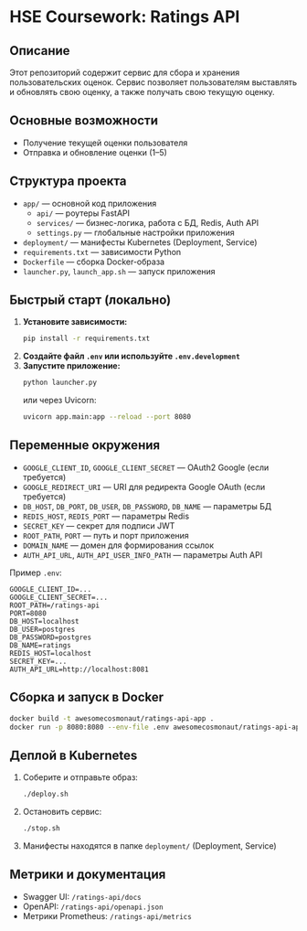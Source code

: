 # HSE Coursework: Ratings API

## Описание

Этот репозиторий содержит сервис для сбора и хранения пользовательских оценок. Сервис позволяет пользователям выставлять и обновлять свою оценку, а также получать свою текущую оценку. 

## Основные возможности
- Получение текущей оценки пользователя
- Отправка и обновление оценки (1–5)


## Структура проекта

- `app/` — основной код приложения
  - `api/` — роутеры FastAPI
  - `services/` — бизнес-логика, работа с БД, Redis, Auth API
  - `settings.py` — глобальные настройки приложения
- `deployment/` — манифесты Kubernetes (Deployment, Service)
- `requirements.txt` — зависимости Python
- `Dockerfile` — сборка Docker-образа
- `launcher.py`, `launch_app.sh` — запуск приложения

## Быстрый старт (локально)

1. **Установите зависимости:**
   ```bash
   pip install -r requirements.txt
   ```
2. **Создайте файл `.env` или используйте `.env.development`**
3. **Запустите приложение:**
   ```bash
   python launcher.py
   ```
   или через Uvicorn:
   ```bash
   uvicorn app.main:app --reload --port 8080
   ```

## Переменные окружения

- `GOOGLE_CLIENT_ID`, `GOOGLE_CLIENT_SECRET` — OAuth2 Google (если требуется)
- `GOOGLE_REDIRECT_URI` — URI для редиректа Google OAuth (если требуется)
- `DB_HOST`, `DB_PORT`, `DB_USER`, `DB_PASSWORD`, `DB_NAME` — параметры БД
- `REDIS_HOST`, `REDIS_PORT` — параметры Redis
- `SECRET_KEY` — секрет для подписи JWT
- `ROOT_PATH`, `PORT` — путь и порт приложения
- `DOMAIN_NAME` — домен для формирования ссылок
- `AUTH_API_URL`, `AUTH_API_USER_INFO_PATH` — параметры Auth API

Пример `.env`:
```
GOOGLE_CLIENT_ID=...
GOOGLE_CLIENT_SECRET=...
ROOT_PATH=/ratings-api
PORT=8080
DB_HOST=localhost
DB_USER=postgres
DB_PASSWORD=postgres
DB_NAME=ratings
REDIS_HOST=localhost
SECRET_KEY=...
AUTH_API_URL=http://localhost:8081
```

## Сборка и запуск в Docker

```bash
docker build -t awesomecosmonaut/ratings-api-app .
docker run -p 8080:8080 --env-file .env awesomecosmonaut/ratings-api-app
```

## Деплой в Kubernetes

1. Соберите и отправьте образ:
   ```bash
   ./deploy.sh
   ```
2. Остановить сервис:
   ```bash
   ./stop.sh
   ```
3. Манифесты находятся в папке `deployment/` (Deployment, Service)

## Метрики и документация
- Swagger UI: `/ratings-api/docs`
- OpenAPI: `/ratings-api/openapi.json`
- Метрики Prometheus: `/ratings-api/metrics`
